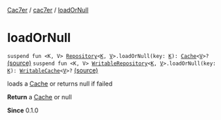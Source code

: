 [Cac7er](../index.md) / [cac7er](index.md) / [loadOrNull](./load-or-null.md)

# loadOrNull

`suspend fun <K, V> `[`Repository`](-repository/index.md)`<`[`K`](load-or-null.md#K)`, `[`V`](load-or-null.md#V)`>.loadOrNull(key: `[`K`](load-or-null.md#K)`): `[`Cache`](-cache/index.md)`<`[`V`](load-or-null.md#V)`>?` [(source)](http://2wiqua.wcaokaze.com/gitbucket/wcaokaze/Cac7er/blob/master/src/main/java/cac7er/safeLoadFunctions.kt#L10)
`suspend fun <K, V> `[`WritableRepository`](-writable-repository/index.md)`<`[`K`](load-or-null.md#K)`, `[`V`](load-or-null.md#V)`>.loadOrNull(key: `[`K`](load-or-null.md#K)`): `[`WritableCache`](-writable-cache/index.md)`<`[`V`](load-or-null.md#V)`>?` [(source)](http://2wiqua.wcaokaze.com/gitbucket/wcaokaze/Cac7er/blob/master/src/main/java/cac7er/safeLoadFunctions.kt#L23)

loads a [Cache](-cache/index.md) or returns null if failed

**Return**
a [Cache](-cache/index.md) or null

**Since**
0.1.0


